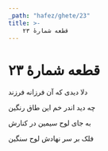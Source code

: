 ```yaml
---
_path: "hafez/ghete/23"
title: >-
    قطعه شمارهٔ ۲۳
---
```

# قطعه شمارهٔ ۲۳

<div class="b" id="bn1"><div class="m1"><p>دلا دیدی که آن فرزانه فرزند</p></div>
<div class="m2"><p>چه دید اندر خم این طاق رنگین</p></div></div>
<div class="b" id="bn2"><div class="m1"><p>به جای لوح سیمین در کنارش</p></div>
<div class="m2"><p>فلک بر سر نهادش لوح سنگین</p></div></div>
